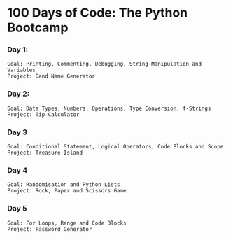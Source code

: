 # 100 Days of Code: The Python Bootcamp

### Day 1:

    Goal: Printing, Commenting, Debugging, String Manipulation and Variables
    Project: Band Name Generator

### Day 2:

    Goal: Data Types, Numbers, Operations, Type Conversion, f-Strings
    Project: Tip Calculator

### Day 3
    
    Goal: Conditional Statement, Logical Operators, Code Blocks and Scope
    Project: Treasure Island

### Day 4

    Goal: Randomisation and Python Lists
    Project: Rock, Paper and Scissors Game

### Day 5

    Goal: For Loops, Range and Code Blocks
    Project: Password Generator
